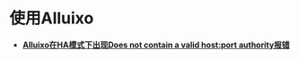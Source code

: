 # 使用Alluixo<a name="ZH-CN_TOPIC_0226830993"></a>

-   **[Alluixo在HA模式下出现Does not contain a valid host:port authority报错](Alluixo在HA模式下出现Does-not-contain-a-valid-host-port-authority报错.md)**  


